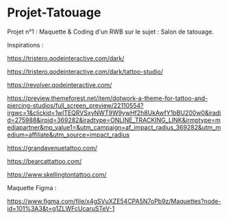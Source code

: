 # Projet-Tatouage
Projet n°1 : Maquette &amp; Coding d'un RWB sur le sujet : Salon de tatouage.



Inspirations :


https://tristero.qodeinteractive.com/dark/



https://tristero.qodeinteractive.com/dark/tattoo-studio/



https://revolver.qodeinteractive.com/



https://preview.themeforest.net/item/dotwork-a-theme-for-tattoo-and-piercing-studios/full_screen_preview/22110554?irgwc=1&clickid=1wlTEQRVSxyNWT9W9ywHf2h8UkAwfY1bBU200w0&iradid=275988&irpid=369282&iradtype=ONLINE_TRACKING_LINK&irmptype=mediapartner&mp_value1=&utm_campaign=af_impact_radius_369282&utm_medium=affiliate&utm_source=impact_radius



https://grandavenuetattoo.com/ 



https://bearcattattoo.com/ 



https://www.skellingtontattoo.com/ 



Maquette Figma :

https://www.figma.com/file/x4gSVuXZE54CPA5N7oPb9z/Maquettes?node-id=101%3A3&t=g1ZLWFcUcaruSTeV-1